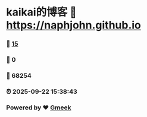 # kaikai的博客 :link: https://naphjohn.github.io 
### :page_facing_up: [15](https://naphjohn.github.io/tag.html) 
### :speech_balloon: 0 
### :hibiscus: 68254 
### :alarm_clock: 2025-09-22 15:38:43 
### Powered by :heart: [Gmeek](https://github.com/Meekdai/Gmeek)
